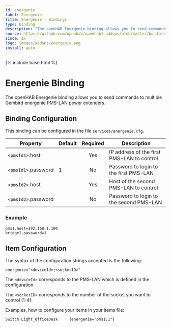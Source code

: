 ```yaml
---
id: energenie
label: Energenie
title: Energenie - Bindings
type: binding
description: "The openHAB Energenie binding allows you to send commands to multiple Gembird energenie PMS-LAN power extenders."
source: https://github.com/openhab/openhab1-addons/blob/master/bundles/binding/org.openhab.binding.energenie/README.md
since: 1x
logo: images/addons/energenie.png
install: auto
---
```


<!-- Attention authors: Do not edit directly. Please add your changes to the appropriate source repository -->

{% include base.html %}

# Energenie Binding

The openHAB Energenie binding allows you to send commands to multiple Gembird energenie PMS-LAN power extenders.

## Binding Configuration

This binding can be configured in the file `services/energenie.cfg`.

| Property | Default | Required | Description |
|----------|---------|:--------:|-------------|
| `<pmsId1>`.host |  |   Yes    | IP address of the first PMS-LAN to control |
| `<pmsId1>`.password | 1 |   No    | Password to login to the first PMS-LAN |
| `<pmsId2>`.host |  |   Yes    | Host of the second PMS-LAN to control |
| `<pmsId2>`.password | |   No  | Password to login to the second PMS-LAN |

### Example

```
pms1.host=192.168.1.100
bridge1.password=1
```

## Item Configuration

The syntax of the configuration strings accepted is the following:

```
energenie="<deviceId>;<socketID>"
```

The `<deviceId>` corresponds to the PMS-LAN which is defined in the configuration.

The `<socketID>` corresponds to the number of the socket you want to control (1-4).

Examples, how to configure your items in your items file:

```
Switch Light_OfficeDesk     {energenie="pms1;1"}
```

